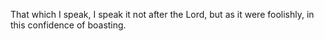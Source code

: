 That which I speak, I speak it not after the Lord, but as it were foolishly, in this confidence of boasting.
